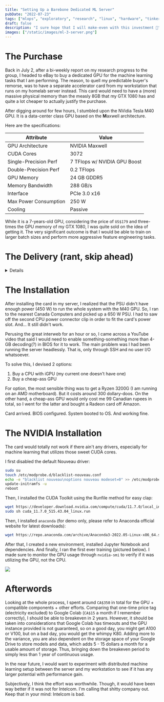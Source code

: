 ```yaml
---
title: "Setting Up a Barebone Dedicated ML Server"
pubDate: "2022-07-23"
tags: ["mlops", "exploratory", "research", "linux", "hardware", "tinkering"]
draft: false
description: "I sure hope that I will make-even with this investment 💸"
images: ["/static/images/ml-3-server.png"]
---
```


# The Purchase

Back in July 2, after a bi-weekly report on my research progress to the group, I headed to eBay to buy a dedicated GPU for the machine learning tasks that I am performing. The reason, to quell my predictable buyer's remorse, was to have a separate accelerator card from my workstation that runs on my homelab server instead. This card would need to have a (more) massive physical memory than the measly 8GB that my GTX 1080 has and quite a lot cheaper to actually justify the purchase.

After digging around for few hours, I stumbled upon the NVidia Tesla M40 GPU. It is a data-center class GPU based on the **M**axwell architecture.

Here are the specifications:

| Attribute             | Value                        |
| --------------------- | ---------------------------- |
| GPU Architecture      | NVIDIA Maxwell               |
| CUDA Cores            | 3072                         |
| Single-Precision Perf | 7 TFlops w/ NVIDIA GPU Boost |
| Double-Precision Perf | 0.2 TFlops                   |
| GPU Memory            | 24 GB GDDR5                  |
| Memory Bandwidth      | 288 GB/s                     |
| Interface             | PCIe 3.0 x16                 |
| Max Power Consumption | 250 W                        |
| Cooling               | Passive                      |

While it is a 7-years-old GPU, considering the price of `US$179` and three-times the GPU memory of my GTX 1080, I was quite sold on the idea of getting it. The very significant outcome is that I would be able to train on larger batch sizes and perform more aggressive feature engineering tasks.

# The Delivery (rant, skip ahead)

<details>
After 2 weeks of waiting, I was finally notified of a delivery date. So, on that day, I waited. But the delivery was a no-show and it was re-scheduled for the next business day, which was the following Monday. But whoop-dee-doo, on Saturday, an e-mail came in saying that the package was delivered already. With signature. At 11:30 PM. No cap. Thanks, Intelcom.

I smelled an absolute dogshit stench combined with fermented fishiness that it was utter horseshit. First, it came from the fact that I had never provided any signature for any delivery. Second, there was no delivery attempt, no phone calls, no SMS. But I checked the vicinity of the house anyway just to be sure. To no one's surprise, it wasn't there. I checked the tracking on the website and it still said delivered. WTF?

The next morning, I called Intelcom's customer support. It was not easy finding the customer support number either, because there was (and I guarantee still is) nothing listed on the official website. What a fucking shady business that operates on anti-consumerism. Anyway, I waited 20 minutes on a line until I finally got transferred to an agent. The problem seemed to be an incorrect shipping address on the system `?? 🙂 ??`. Whatever I'd just provide again the correct address and it'd be good (right?) and the delivery was still scheduled for Monday. Came Monday, an e-mail came around 4:00 PM saying that the GPU would be delivered from 5:00 PM to 10:00 PM. Said time period came, and I got a call from the delivery person asking for the correct address. What the fuck? Didn't I just correct it on Sunday? Was I sleep-dialing customer support in my dream? Okay fine, I gave the person the correct address and the motherfucker literally had the gall to say that it was too far away (30 minutes) from his location so he didn't want to deliver (????). I'm sorry, but ain't the delivery time between 5 to 10? It was fucking 5:30 PM at that time.

To be abridged and shortened, I dealt with customer support for 2 additional times on the phone, each lasting around 30-40 minutes just to harass them to do the right thing or else I would report their ass to kingdom come with Quebec Consumer Protection Office and drag their faces through the mud on Better Business Bureau. And it motherfucking worked. I finally got the GPU on Thursday.

</details>

# The Installation

After installing the card in my server, I realized that the PSU didn't have enough power (450 W) to run the whole system with the M40 GPU. So, I ran to the nearest Canada Computers and picked up a 650 W PSU. I had to saw off the second CPU power connector clip in order to fit the card's power slot. And... It still didn't work.

Perusing the great interweb for an hour or so, I came across a YouTube video that said I would need to enable something-something more than 4-GB decoding(?) in BIOS for it to work. The main problem was I had been running the server headlessly. That is, only through SSH and no user I/O whatsoever.

To solve this, I devised 2 options:

1. Buy a CPU with iGPU (my current one doesn't have one)
2. Buy a cheap-ass GPU

For option, the most sensible thing was to get a Ryzen 3200G (I am running on an AMD motherboard). But it costs around 300 dollary-doos. On the other hand, a cheap-ass GPU would only cost me 99 Canadian rupees in total, so I went for the latter and bought a Radeon card off Amazon.

Card arrived. BIOS configured. System booted to OS. And working fine.

# The NVIDIA Installation

The card would totally not work if there ain't any drivers, especially for machine learning that utilizes those sweet CUDA cores.

I first disabled the default Nouveau driver:

```sh
sudo su
touch /etc/modprobe.d/blacklist-nouveau.conf
echo -e "blacklist nouveau\noptions nouveau modeset=0" >> /etc/modprobe.d/blacklist-nouveau.conf
update-initramfs -u
reboot
```

Then, I installed the CUDA Toolkit using the Runfile method for easy clap:

```sh
wget https://developer.download.nvidia.com/compute/cuda/11.7.0/local_installers/cuda_11.7.0_515.43.04_linux.run
sudo sh cuda_11.7.0_515.43.04_linux.run
```

Then, I installed `anaconda` (for demo only, please refer to Anaconda official website for latest downloads):

```sh
wget https://repo.anaconda.com/archive/Anaconda3-2022.05-Linux-x86_64.sh && bash Anaconda3-2022.05-Linux-x86_64.sh
```

After that, I created a new environment, installed Jupyter Notebook and dependencies. And finally, I ran the first ever training (pictured below). I made sure to monitor the GPU usage through `nvidia-smi` to verify if it was utilizing the GPU, not the CPU.

<img src="/static/images/ml-3-server.png"></img>

# Afterwords

Looking at the whole process, I spent around `CA$350` in total for the GPU + compatible components + other efforts. Comparing that one-time price tag (electricity excluded) to Google Colab (`CA$15` a month if I remember correctly), I should be able to breakeven in 2 years. However, it should be taken into considerations that Google Colab has timeouts and the GPU instance provided is not guaranteed, so on a good day, you might get A100 or V100, but on a bad day, you would get the whimpy K80. Adding more to the variance, you are also dependent on the storage space of your Google Drive to store models and data, which adds 5 - 15 dollars a month for a usable amount of storage. Thus, bringing down the breakeven period to simply less than 1 year of continuous usage.

In the near future, I would want to experiment with distributed machine learning setup between the server and my workstation to see if it has any larger potential with performance gain.

Subjectively, I think the effort was worthwhile. Though, it would have been way better if it was not for Intelcom. I'm calling that shitty company out. Keep that in your mind: Intelcom is bad.
